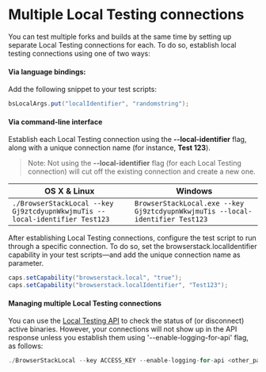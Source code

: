 # Multiple Local Testing connections
You can test multiple forks and builds at the same time by setting up separate Local Testing connections for each. To do so, establish local testing connections using one of two ways:

#### Via language bindings:

Add the following snippet to your test scripts:

```java
bsLocalArgs.put("localIdentifier", "randomstring");
```

#### Via command-line interface

Establish each Local Testing connection using the **--local-identifier** flag, along with a unique connection name (for instance, **Test 123**).

>Note: Not using the **--local-identifier** flag (for each Local Testing connection) will cut off the existing connection and create a new one.

| OS X & Linux  | Windows       |
| ------------- |-------------|
| ```./BrowserStackLocal --key Gj9ztcdyupnWkwjmuTis --local-identifier Test123```      | ```BrowserStackLocal.exe --key Gj9ztcdyupnWkwjmuTis --local-identifier Test123```|

After establishing Local Testing connections, configure the test script to run through a specific connection. To do so, set the browserstack.localIdentifier capability in your test scripts—and add the unique connection name as parameter.

```java
caps.setCapability("browserstack.local", "true");
caps.setCapability("browserstack.localIdentifier", "Test123");
```

#### Managing multiple Local Testing connections
You can use the [Local Testing API](https://www.browserstack.com/local-testing/api) to check the status of (or disconnect) active binaries. However, your connections will not show up in the API response unless you establish them using '--enable-logging-for-api' flag, as follows:

```java
./BrowserStackLocal --key ACCESS_KEY --enable-logging-for-api <other_params>
```

